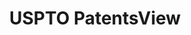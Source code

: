 ---
layout: default
bigquery: https://console.cloud.google.com/bigquery?p=patents-public-data&d=patentsview&page=dataset
citation: Attribution should be given to PatentsView for use, distribution, or derivative
  works.
code: https://github.com/CSSIP-AIR/PatentsView-Code-Snippets/
contributors: USPTO
cost: None
description: 'PatentsView includes US patent data including raw data (summaries, applications,
  pregrant applications), disambugations of inventors and assignees, and inventor
  gender estimates.  Also foreign priority data, # of figures and sheets, and government
  interest statements.'
documentation: https://patentsview.org/query/builder-faqs
last_edit: Mon, 04 Apr 2022 19:02:57 GMT
location: https://patentsview.org/
maintained_by: USPTO
record_creation_timestamp: 12/2/2020 17:20:46
schema_fields: '[''location_id'', ''text'', ''disamb_inventor_id_20190312'', ''disamb_assignee_id_20191231'',
  ''fname'', ''latin_name'', ''disamb_inventor_id_20200331'', ''rule_47'', ''disamb_inventor_id_20200929'',
  ''application_id'', ''rel_id'', ''subgroup'', ''disamb_inventor_id_20201229'', ''doctype'',
  ''disamb_assignee_id_20200331'', ''subclass'', ''rawinventor_id'', ''dependent'',
  ''classification_value'', ''num_sheets'', ''group'', ''name_first'', ''withdrawn'',
  ''disclaimer_date'', ''_371_date'', ''doc_type'', ''disamb_inventor_id_20171226'',
  ''subgroup_id'', ''field_id'', ''disamb_assignee_id_20191008'', ''reldocno'', ''rawlocation_id'',
  ''disamb_inventor_id_20181127'', ''relkind'', ''section'', ''lawyer_id'', ''disamb_assignee_id_20200929'',
  ''disamb_assignee_id_20190312'', ''country'', ''classification_level'', ''disamb_assignee_id_20181127'',
  ''citation_id'', ''group_id'', ''attribution_status'', ''title'', ''disamb_inventor_id_20200630'',
  ''subcategory_id'', ''variety'', ''disamb_inventor_id_20191231'', ''disamb_inventor_id_20180528'',
  ''classification_data_source'', ''status'', ''series_code'', ''state'', ''classification_status'',
  ''lname'', ''ipc_version_indicator'', ''abstract'', ''disamb_inventor_id_20170307'',
  ''male_flag'', ''disamb_inventor_id_20170808'', ''num_figures'', ''category_id'',
  ''male'', ''level_one'', ''num'', ''length'', ''category'', ''assignee_id'', ''applicant_type'',
  ''field_title'', ''exemplary'', ''publication_number'', ''lapse_of_patent'', ''date'',
  ''name_last'', ''kind'', ''deceased'', ''symbol_position'', ''term_grant'', ''action_date'',
  ''city'', ''subsection_id'', ''sequence'', ''inventor_id'', ''disamb_inventor_id_20191008'',
  ''role'', ''state_fips'', ''term_extension'', ''latlong'', ''level_three'', ''f371_date'',
  ''level_two'', ''county_fips'', ''number'', ''f102_date'', ''ipc_class'', ''num_claims'',
  ''term_disclaimer'', ''type'', ''main_group'', ''disamb_inventor_id_20171003'',
  ''disamb_inventor_id_20190820'', ''_102_date'', ''section_id'', ''id'', ''filename'',
  ''contract_award_number'', ''sector_title'', ''rawassignee_id'', ''designation'',
  ''patent_id'', ''mainclass_id'', ''organization'', ''disamb_assignee_id_20200630'',
  ''county'', ''latitude'', ''organization_id'', ''subclass_id'', ''disamb_assignee_id_20190820'',
  ''longitude'', ''uuid'', ''name'', ''country_transformed'', ''gi_statement'']'
shortname: patentsview
tags:
- disambiguation
- United States
- gender
terms_of_use: Creative Commons Attribution 4.0 International License.
timeframe: 1963-1999
title: USPTO PatentsView
uuid: cf1780b1-e265-4e49-8d1d-83b9cfe0fd9a
---
